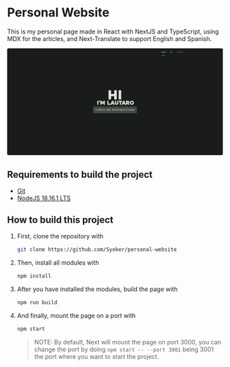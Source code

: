 # Personal Website

This is my personal page made in React with NextJS and TypeScript, using MDX for the articles, and Next-Translate to support English and Spanish.

![project image](https://raw.githubusercontent.com/Syoker/personal-website/main/.github/img/image.png)

## Requirements to build the project

- [Git](https://git-scm.com/downloads)
- [NodeJS 18.16.1 LTS](https://nodejs.org/en)

## How to build this project

1. First, clone the repository with
   ```bash
   git clone https://github.com/Syoker/personal-website
   ```
2. Then, install all modules with
   ```bash
   npm install
   ```
3. After you have installed the modules, build the page with
   ```bash
   npm run build
   ```
4. And finally, mount the page on a port with
   ```bash
   npm start
   ```
   > NOTE: By default, Next will mount the page on port 3000, you can change the port by doing `npm start -- --port 3001` being 3001 the port where you want to start the project.
